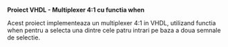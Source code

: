 **Proiect VHDL - Multiplexer 4:1 cu functia when**

Acest proiect implementeaza un multiplexer 4:1 in VHDL, utilizand functia when pentru a selecta una dintre cele patru intrari pe baza a doua semnale de selectie.
